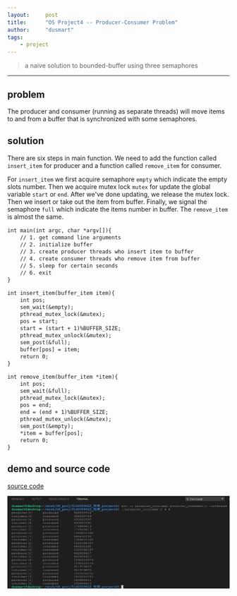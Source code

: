 ```yaml
---
layout:     post
title:      "OS Project4 -- Producer-Consumer Problem"
author:     "dusmart"
tags:
    - project
---
```


> a naive solution to bounded-buffer using three semaphores

<!--more-->

---

## problem

The producer and consumer (running as separate threads) will move items to and from a buffer that is synchronized with some semaphores.

## solution

There are six steps in main function. We need to add the function called ```insert_item``` for producer and a function called ```remove_item``` for consumer.

For ```insert_item``` we first acquire semaphore ```empty``` which indicate the empty slots number. Then we acquire mutex lock ```mutex``` for update the global variable ```start``` or ```end```. After we've done updating, we release the mutex lock. Then we insert or take out the item from buffer. Finally, we signal the semaphore ```full``` which indicate the items number in buffer. The ```remove_item``` is almost the same.

```
int main(int argc, char *argv[]){
    // 1. get command line arguments
    // 2. initialize buffer
    // 3. create producer threads who insert item to buffer
    // 4. create consumer threads who remove item from buffer
    // 5. sleep for certain seconds
    // 6. exit
}
```

```
int insert_item(buffer_item item){
    int pos;
    sem_wait(&empty);
    pthread_mutex_lock(&mutex);
    pos = start;
    start = (start + 1)%BUFFER_SIZE;
    pthread_mutex_unlock(&mutex);
    sem_post(&full);
    buffer[pos] = item;
    return 0;
}
```

```
int remove_item(buffer_item *item){
    int pos;
    sem_wait(&full);
    pthread_mutex_lock(&mutex);
    pos = end;
    end = (end + 1)%BUFFER_SIZE;
    pthread_mutex_unlock(&mutex);
    sem_post(&empty);
    *item = buffer[pos];
    return 0;
}

```

## demo and source code

[source code](/assets/material/2017-03-27-producer_consumer.c)

![img](/assets/img/2017-03-27-1.png)
